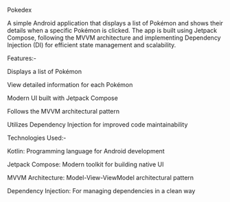 Pokedex 

A simple Android application that displays a list of Pokémon and shows their details when a specific Pokémon is clicked. The app is built using Jetpack Compose, following the MVVM architecture and implementing Dependency Injection (DI) for efficient state management and scalability.

Features:-

Displays a list of Pokémon

View detailed information for each Pokémon

Modern UI built with Jetpack Compose

Follows the MVVM architectural pattern

Utilizes Dependency Injection for improved code maintainability

Technologies Used:-

Kotlin: Programming language for Android development

Jetpack Compose: Modern toolkit for building native UI

MVVM Architecture: Model-View-ViewModel architectural pattern

Dependency Injection: For managing dependencies in a clean way


